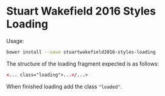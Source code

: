 # Stuart Wakefield 2016 Styles Loading

Usage:

```sh
bower install --save stuartwakefield2016-styles-loading
```

The structure of the loading fragment expected is as follows:

```html
<... class="loading">...</...>
```
 When finished loading add the class `"loaded"`.
